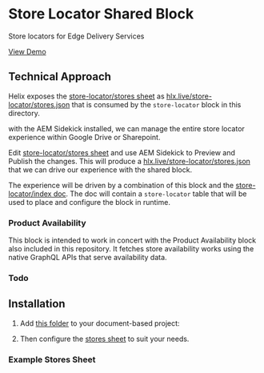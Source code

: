 # Store Locator Shared Block

Store locators for Edge Delivery Services

[View Demo](https://blueacornici.shop/products/photoshop-tee/ADB386)

## Technical Approach

Helix exposes the [store-locator/stores sheet](https://docs.google.com/spreadsheets/d/1zk2k46zqc73RS_NhzvkxTmgPbSRN0Vsunjla-tzUAyw/edit?gid=1909637118#gid=1909637118) as [hlx.live/store-locator/stores.json](https://main--showcase-evergreen-commerce-storefront--blueacorninc.hlx.live/store-locator/stores.json) that is consumed by the `store-locator` block in this directory.

with the AEM Sidekick installed, we can manage the entire store locator experience within Google Drive or Sharepoint. 

Edit [store-locator/stores sheet](https://docs.google.com/spreadsheets/d/1zk2k46zqc73RS_NhzvkxTmgPbSRN0Vsunjla-tzUAyw/edit?gid=1909637118#gid=1909637118) and use AEM Sidekick to Preview and Publish the changes. This will produce a [hlx.live/store-locator/stores.json](https://main--showcase-evergreen-commerce-storefront--blueacorninc.hlx.live/store-locator/stores.json) that we can drive our experience with the shared block.

The experience will be driven by a combination of this block and the [store-locator/index doc](https://docs.google.com/document/d/1PPViXzysO9FdQouEtEPp1pmww1NrJScWgIy0KxmKsPQ/edit?tab=t.0#heading=h.nbh8hvrzlmhd). The doc will contain a `store-locator` table that will be used to place and configure the block in runtime. 

### Product Availability

This block is intended to work in concert with the Product Availability block also included in this repository. It fetches store availability works using the native GraphQL APIs that serve availability data. 

### Todo


## Installation

1. Add [this folder](https://da.live/#/blueacorninc/shop/store-locator) to your document-based project:

2. Then configure the [stores sheet](https://da.live/sheet#/blueacorninc/shop/store-locator/stores) to suit your needs. 

### Example Stores Sheet

```

```
																																	
																			
																			
																			
																			
																			
																			
																			
																			
																			
																			
																			
																			